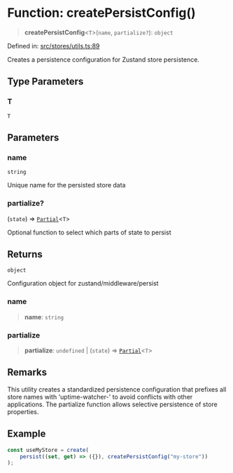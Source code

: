 # Function: createPersistConfig()

> **createPersistConfig**\<`T`\>(`name`, `partialize?`): `object`

Defined in: [src/stores/utils.ts:89](https://github.com/Nick2bad4u/Uptime-Watcher/blob/main/src/stores/utils.ts#L89)

Creates a persistence configuration for Zustand store persistence.

## Type Parameters

### T

`T`

## Parameters

### name

`string`

Unique name for the persisted store data

### partialize?

(`state`) => [`Partial`](https://www.typescriptlang.org/docs/handbook/utility-types.html#partialtype)\<`T`\>

Optional function to select which parts of state to
  persist

## Returns

`object`

Configuration object for zustand/middleware/persist

### name

> **name**: `string`

### partialize

> **partialize**: `undefined` \| (`state`) => [`Partial`](https://www.typescriptlang.org/docs/handbook/utility-types.html#partialtype)\<`T`\>

## Remarks

This utility creates a standardized persistence configuration that prefixes
all store names with 'uptime-watcher-' to avoid conflicts with other
applications. The partialize function allows selective persistence of store
properties.

## Example

```typescript
const useMyStore = create(
    persist((set, get) => ({}), createPersistConfig("my-store"))
);
```
